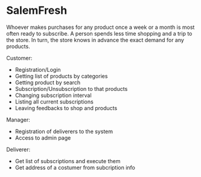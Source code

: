 # SalemFresh

Whoever makes purchases for any product once a week or a month is most often ready to subscribe. A person spends less time shopping and a trip to the store.
In turn, the store knows in advance the exact demand for any products.

Customer:
- Registration/Login
- Getting list of products by categories
- Getting product by search
- Subscription/Unsubscription to that products
- Changing subscription interval
- Listing all current subscriptions
- Leaving feedbacks to shop and products

Manager:
- Registration of deliverers to the system
- Access to admin page

Deliverer:
- Get list of subscriptions and execute them
- Get address of a costumer from subcription info


